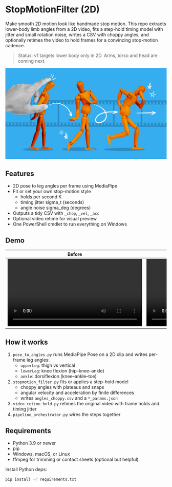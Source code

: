 # StopMotionFilter (2D)

Make smooth 2D motion look like handmade stop motion. This repo extracts lower-body limb angles from a 2D video, fits a step-hold timing model with jitter and small rotation noise, writes a CSV with choppy angles, and optionally retimes the video to hold frames for a convincing stop-motion cadence.

> Status: v1 targets lower body only in 2D. Arms, torso and head are coming next.

![banner](docs/screenshots/SPMBG.jpg)

## Features

- 2D pose to leg angles per frame using MediaPipe
- Fit or set your own stop-motion style
  - holds per second K
  - timing jitter sigma_t (seconds)
  - angle noise sigma_deg (degrees)
- Outputs a tidy CSV with `_chop`, `_vel`, `_acc`
- Optional video retime for visual preview
- One PowerShell cmdlet to run everything on Windows

## Demo

| Before | After |
|---|---|
| <video src="docs/media/test1.mp4" width="420" controls></video> | <video src="docs/media/video_choppy.mp4" width="420" controls></video> |


## How it works

1. `pose_to_angles.py` runs MediaPipe Pose on a 2D clip and writes per-frame leg angles:
   - `upperLeg`: thigh vs vertical
   - `lowerLeg`: knee flexion (hip–knee–ankle)
   - `ankle`: dorsiflexion (knee–ankle–toe)
2. `stopmotion_filter.py` fits or applies a step-hold model
   - choppy angles with plateaus and snaps
   - angular velocity and acceleration by finite differences
   - writes `angles_choppy.csv` and a `*_params.json`
3. `video_retime_hold.py` retimes the original video with frame holds and timing jitter
4. `pipeline_orchestrator.py` wires the steps together

## Requirements

- Python 3.9 or newer
- pip
- Windows, macOS, or Linux
- ffmpeg for trimming or contact sheets (optional but helpful)

Install Python deps:

```bash
pip install -r requirements.txt

